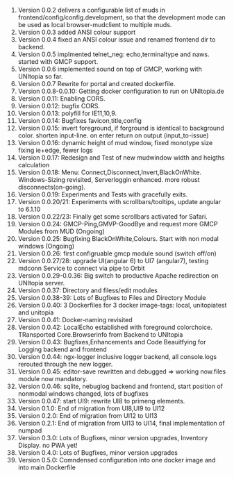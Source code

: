1. Version 0.0.2 delivers a configurable list of muds in frontend/config/config.development, so that the development mode can be used as local browser-mudclient to multiple muds.
2. Version 0.0.3 added ANSI colour support
3. Version 0.0.4 fixed an ANSI colour issue and renamed frontend dir to backend.
4. Version 0.0.5 implmented telnet_neg: echo,terminaltype and naws. started with GMCP support.
5. Version 0.0.6 implemented sound on top of GMCP, working with UNItopia so far.
6. Version 0.0.7 Rewrite for portal and created dockerfile.
7. Version 0.0.8-0.0.10: Getting docker configuration to run on UNItopia.de
8. Version 0.0.11: Enabling CORS. 
9. Version 0.0.12: bugfix CORS.
10. Version 0.0.13: polyfill for IE11,10,9.
11. Version 0.0.14: Bugfixes favicon,title,config
12. Version 0.0.15: invert foreground, if forground is identical to background color. shorten input-line. on enter return on output (input_to-issue)
13. Version 0.0.16: dynamic height of mud window, fixed monotype size fixing ie+edge, fewer logs
14. Version 0.0.17: Redesign and Test of new mudwindow width and heigths calculation
15. Version 0.0.18: Menu: Connect,Disconnect,Invert,BlackOnWhite. Windows-Sizing revisited, Serverloggin enhanced. more robust disconnects(on-going).
16. Version 0.0.19: Experiments and Tests with gracefully exits.
17. Version 0.0.20/21: Experiments with scrollbars/tooltips, update angular to 6.1.10
18. Version 0.0.22/23: Finally get some scrollbars activated for Safari.
19. Version 0.0.24: GMCP-Ping,GMVP-GoodBye and request more GMCP Modules from MUD (Ongoing)
20. Version 0.0.25: Bugfixing BlackOnWhite,Colours. Start with non modal windows (Ongoing)
21. Version 0.0.26: first configruable gmcp module sound (switch off/on)
22. Version 0.0.27/28: upgrade UI(angular 6) to UI7 (angular7), testing mdconn Service to connect via pipe to Orbit
23. Version 0.0.29-0.0.36: Big switch to productive Apache redirection on UNItopia server. 
24. Version 0.0.37: Directory and filess/edit modules
25. Version 0.0.38-39: Lots of Bugfixes to Files and Directory Module
26. Version 0.0.40: 3 Dockerfiles for 3 docker image-tags: local, unitopiatest and unitopia
27. Version 0.0.41: Docker-naming revisited
28. Version 0.0.42: LocalEcho established with foreground colorchoice. TRansported Core.Browserinfo from Backend to UNItopia
29. Version 0.0.43: Bugfixes,Enhancements and Code Beauitfying for Logging backend and frontend
30. Version 0.0.44: ngx-logger inclusive logger backend, all console.logs rerouted through the new logger.
31. Version 0.0.45: editor-save rewritten and debugged => working now.files module now mandatory. 
32. Version 0.0.46: sqlite, nebuglog backend and frontend, start position of nonmodal windows changed, lots of bugfixes
33. Version 0.0.47: start UI9: rewrite UI8 to primeng elements.
34. Version 0.1.0: End of migration from UI8,UI9 to UI12
35. Version 0.2.0: End of migration from UI12 to UI13
36. Version 0.2.1: End of migration from UI13 to UI14, final implementation of numpad
37. Version 0.3.0: Lots of Bugfixes, minor version upgrades, Inventory Display. no PWA yet!
38. Version 0.4.0: Lots of Bugfixes, minor version upgrades
39. Version 0.5.0: Comndensed configuration into one docker image and into main Dockerfile
